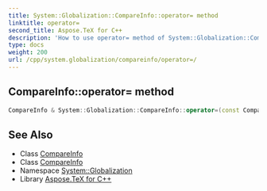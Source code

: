 ```yaml
---
title: System::Globalization::CompareInfo::operator= method
linktitle: operator=
second_title: Aspose.TeX for C++
description: 'How to use operator= method of System::Globalization::CompareInfo class in C++.'
type: docs
weight: 200
url: /cpp/system.globalization/compareinfo/operator=/
---
```

## CompareInfo::operator= method




```cpp
CompareInfo & System::Globalization::CompareInfo::operator=(const CompareInfo &)=delete
```

## See Also

* Class [CompareInfo](../)
* Class [CompareInfo](../)
* Namespace [System::Globalization](../../)
* Library [Aspose.TeX for C++](../../../)
